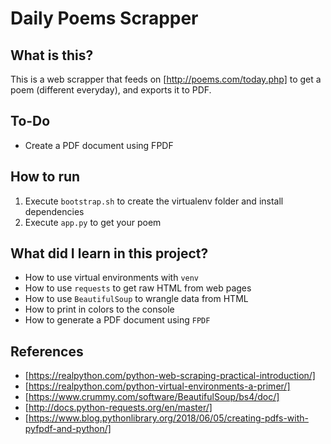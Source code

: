 # Daily Poems Scrapper

## What is this?

This is a web scrapper that feeds on [http://poems.com/today.php] to get a poem (different everyday), and exports it to PDF.

## To-Do

- Create a PDF document using FPDF

## How to run

1. Execute `bootstrap.sh` to create the virtualenv folder and install dependencies
2. Execute `app.py` to get your poem

## What did I learn in this project?

- How to use virtual environments with `venv`
- How to use `requests` to get raw HTML from web pages
- How to use `BeautifulSoup` to wrangle data from HTML
- How to print in colors to the console
- How to generate a PDF document using `FPDF`

## References

- [https://realpython.com/python-web-scraping-practical-introduction/]
- [https://realpython.com/python-virtual-environments-a-primer/]
- [https://www.crummy.com/software/BeautifulSoup/bs4/doc/]
- [http://docs.python-requests.org/en/master/]
- [https://www.blog.pythonlibrary.org/2018/06/05/creating-pdfs-with-pyfpdf-and-python/]
